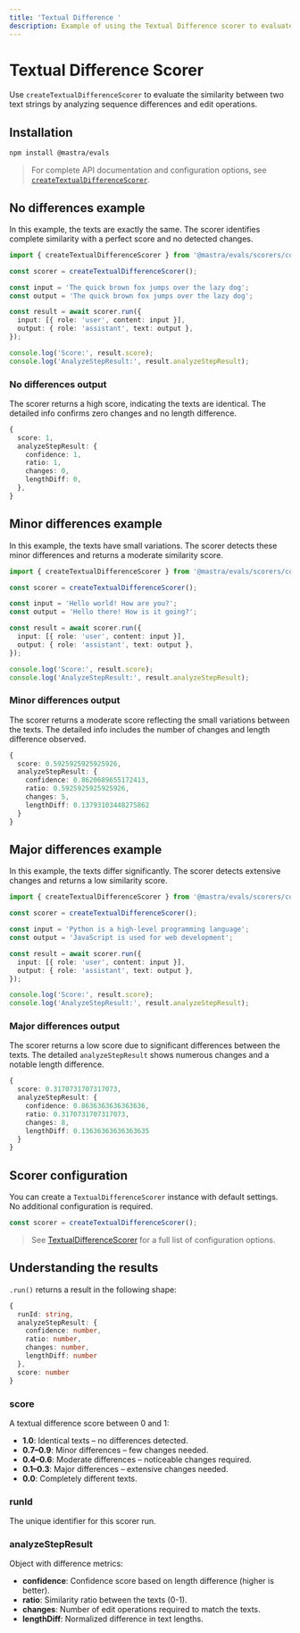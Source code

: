 ```yaml
---
title: 'Textual Difference '
description: Example of using the Textual Difference scorer to evaluate similarity between text strings by analyzing sequence differences and changes.
---
```


# Textual Difference Scorer

Use `createTextualDifferenceScorer` to evaluate the similarity between two text strings by analyzing sequence differences and edit operations.

## Installation

```bash copy
npm install @mastra/evals
```

> For complete API documentation and configuration options, see [`createTextualDifferenceScorer`](/reference/scorers/textual-difference).

## No differences example

In this example, the texts are exactly the same. The scorer identifies complete similarity with a perfect score and no detected changes.

```typescript filename="src/example-no-differences.ts" showLineNumbers copy
import { createTextualDifferenceScorer } from '@mastra/evals/scorers/code';

const scorer = createTextualDifferenceScorer();

const input = 'The quick brown fox jumps over the lazy dog';
const output = 'The quick brown fox jumps over the lazy dog';

const result = await scorer.run({
  input: [{ role: 'user', content: input }],
  output: { role: 'assistant', text: output },
});

console.log('Score:', result.score);
console.log('AnalyzeStepResult:', result.analyzeStepResult);
```

### No differences output

The scorer returns a high score, indicating the texts are identical. The detailed info confirms zero changes and no length difference.

```typescript
{
  score: 1,
  analyzeStepResult: {
    confidence: 1,
    ratio: 1,
    changes: 0,
    lengthDiff: 0,
  },
}
```

## Minor differences example

In this example, the texts have small variations. The scorer detects these minor differences and returns a moderate similarity score.

```typescript filename="src/example-minor-differences.ts" showLineNumbers copy
import { createTextualDifferenceScorer } from '@mastra/evals/scorers/code';

const scorer = createTextualDifferenceScorer();

const input = 'Hello world! How are you?';
const output = 'Hello there! How is it going?';

const result = await scorer.run({
  input: [{ role: 'user', content: input }],
  output: { role: 'assistant', text: output },
});

console.log('Score:', result.score);
console.log('AnalyzeStepResult:', result.analyzeStepResult);
```

### Minor differences output

The scorer returns a moderate score reflecting the small variations between the texts. The detailed info includes the number of changes and length difference observed.

```typescript
{
  score: 0.5925925925925926,
  analyzeStepResult: {
    confidence: 0.8620689655172413,
    ratio: 0.5925925925925926,
    changes: 5,
    lengthDiff: 0.13793103448275862
  }
}
```

## Major differences example

In this example, the texts differ significantly. The scorer detects extensive changes and returns a low similarity score.

```typescript filename="src/example-major-differences.ts" showLineNumbers copy
import { createTextualDifferenceScorer } from '@mastra/evals/scorers/code';

const scorer = createTextualDifferenceScorer();

const input = 'Python is a high-level programming language';
const output = 'JavaScript is used for web development';

const result = await scorer.run({
  input: [{ role: 'user', content: input }],
  output: { role: 'assistant', text: output },
});

console.log('Score:', result.score);
console.log('AnalyzeStepResult:', result.analyzeStepResult);
```

### Major differences output

The scorer returns a low score due to significant differences between the texts. The detailed `analyzeStepResult` shows numerous changes and a notable length difference.

```typescript
{
  score: 0.3170731707317073,
  analyzeStepResult: {
    confidence: 0.8636363636363636,
    ratio: 0.3170731707317073,
    changes: 8,
    lengthDiff: 0.13636363636363635
  }
}
```

## Scorer configuration

You can create a `TextualDifferenceScorer` instance with default settings. No additional configuration is required.

```typescript
const scorer = createTextualDifferenceScorer();
```

> See [TextualDifferenceScorer](/reference/scorers/textual-difference) for a full list of configuration options.

## Understanding the results

`.run()` returns a result in the following shape:

```typescript
{
  runId: string,
  analyzeStepResult: {
    confidence: number,
    ratio: number,
    changes: number,
    lengthDiff: number
  },
  score: number
}
```

### score

A textual difference score between 0 and 1:

- **1.0**: Identical texts – no differences detected.
- **0.7–0.9**: Minor differences – few changes needed.
- **0.4–0.6**: Moderate differences – noticeable changes required.
- **0.1–0.3**: Major differences – extensive changes needed.
- **0.0**: Completely different texts.

### runId

The unique identifier for this scorer run.

### analyzeStepResult

Object with difference metrics:

- **confidence**: Confidence score based on length difference (higher is better).
- **ratio**: Similarity ratio between the texts (0-1).
- **changes**: Number of edit operations required to match the texts.
- **lengthDiff**: Normalized difference in text lengths.

<GithubLink
  marginTop='mt-16'
  link="https://github.com/mastra-ai/mastra/blob/main/examples/basics/scorers/textual-difference"
/>
